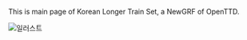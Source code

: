 This is main page of Korean Longer Train Set, a NewGRF of OpenTTD.

![일러스트](https://github.com/SerpensNebula/Korean-Longer-Train-Set/assets/75788864/63fbe084-86d2-4026-846b-390f1f04645c)
